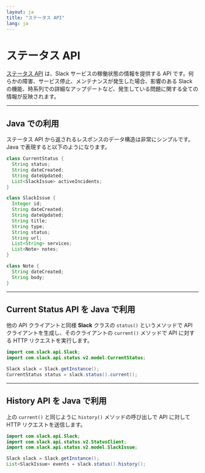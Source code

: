 ```yaml
---
layout: ja
title: "ステータス API"
lang: ja
---
```


# ステータス API

[ステータス API](https://api.slack.com/docs/slack-status) は、Slack サービスの稼働状態の情報を提供する API です。何らかの障害、サービス停止、メンテナンスが発生した場合、影響のある Slack の機能、時系列での詳細なアップデートなど、発生している問題に関する全ての情報が反映されます。

---
## Java での利用

ステータス API から返されるレスポンスのデータ構造は非常にシンプルです。Java で表現すると以下のようになります。

```java
class CurrentStatus {
  String status;
  String dateCreated;
  String dateUpdated;
  List<SlackIssue> activeIncidents;
}

class SlackIssue {
  Integer id;
  String dateCreated;
  String dateUpdated;
  String title;
  String type;
  String status;
  String url;
  List<String> services;
  List<Note> notes;
}

class Note {
  String dateCreated;
  String body;
}
```

---
## Current Status API を Java で利用

他の API クライアントと同様 **Slack** クラスの `status()` というメソッドで API クライアントを生成し、そのクライアントの `current()` メソッドで API に対する HTTP リクエストを実行します。

```java
import com.slack.api.Slack;
import com.slack.api.status.v2.model.CurrentStatus;

Slack slack = Slack.getInstance();
CurrentStatus status = slack.status().current();
```

---
## History API を Java で利用

上の `current()` と同じように `history()` メソッドの呼び出しで API に対して HTTP リクエストを送信します。

```java
import com.slack.api.Slack;
import com.slack.api.status.v2.StatusClient;
import com.slack.api.status.v2.model.SlackIssue;

Slack slack = Slack.getInstance();
List<SlackIssue> events = slack.status().history();
```
